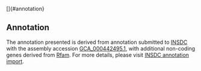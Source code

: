 []{#annotation}

Annotation
----------

The annotation presented is derived from annotation submitted to
[INSDC](http://www.insdc.org) with the assembly accession
[GCA\_000442495.1](http://www.ebi.ac.uk/ena/data/view/GCA_000442495.1),
with additional non-coding genes derived from
[Rfam](http://rfam.xfam.org/). For more details, please visit [INSDC
annotation
import](http://ensemblgenomes.org/info/data/insdc_annotation).
